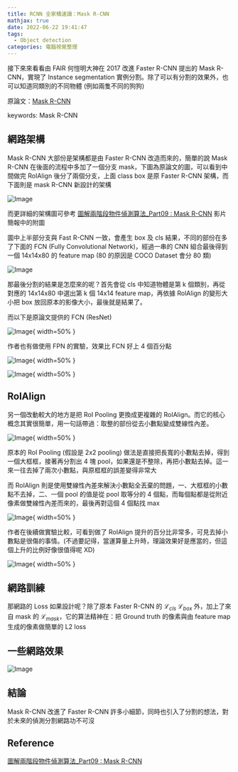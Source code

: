 ```yaml
---
title: RCNN 全家桶速讀：Mask R-CNN
mathjax: true
date: 2022-06-22 19:41:47
tags: 
  - Object detection
categories: 電腦視覺整理
---
```


接下來來看看由 FAIR 何愷明大神在 2017 改進 Faster R-CNN 提出的 Mask R-CNN，實現了 Instance segmentation 實例分割。除了可以有分割的效果外，也可以知道同類別的不同物體 (例如兩隻不同的狗狗)

原論文：[Mask R-CNN](https://arxiv.org/pdf/1703.06870.pdf)

keywords: Mask R-CNN
<!--more-->

## 網路架構

Mask R-CNN 大部份是架構都是由 Faster R-CNN 改造而來的，簡單的說 Mask R-CNN 在後面的流程中多加了一個分支 mask，下圖為原論文的圖，可以看到中間做完 RoIAlign 後分了兩個分支，上面 class box 是原 Faster R-CNN 架構，而下面則是 mask R-CNN 新設計的架構

![Image](https://i.imgur.com/NGpTdVC.png)

而更詳細的架構圖可參考 [圖解兩階段物件偵測算法_Part09 : Mask R-CNN](https://www.youtube.com/watch?v=5VLI_gbpocE&ab_channel=WilsonHo) 影片簡報中的附圖

圖中上半部分支與 Fast R-CNN 一致，會產生 box 及 cls 結果，不同的部份在多了下面的 FCN (Fully Convolutional Network)，經過一串的 CNN 組合最後得到一個 14x14x80 的 feature map (80 的原因是 COCO Dataset 會分 80 類)

![Image](https://i.imgur.com/02ABxWS.png)

那最後分割的結果是怎麼來的呢？首先會從 cls 中知道物體是第 k 個類別，再從對應的 14x14x80 中選出第 k 個 14x14 feature map，再依據 RolAlign 的變形大小把 box 放回原本的影像大小，最後就是結果了。

而以下是原論文提供的 FCN (ResNet)

![Image](https://i.imgur.com/IS4qaxp.png){ width=50% }

作者也有做使用 FPN 的實驗，效果比 FCN 好上 4 個百分點

![Image](https://i.imgur.com/rJIWyAr.png){ width=50% }

![Image](https://i.imgur.com/R5Yz7D6.png){ width=50% }

## RoIAlign

另一個改動較大的地方是把 RoI Pooling 更換成更複雜的 RoIAlign。而它的核心概念其實很簡單，用一句話帶過：取整的部份從去小數點變成雙線性內差。

![Image](https://i.imgur.com/tXZveNN.png){ width=50% }

原本的 RoI Pooling (假設是 2x2 pooling) 做法是直接把長寬的小數點去掉，得到一個大框框，接著再分割出 4 塊 pool，如果還是不整除，再把小數點去掉。這一來一往去掉了兩次小數點，與原框框的誤差變得非常大

而 RoIAlign 則是使用雙線性內差來解決小數點全丟棄的問題，一、大框框的小數點不去掉，二、一個 pool 的值是從 pool 取等分的 4 個點，而每個點都是從附近像素做雙線性內差而來的，最後再對這個 4 個點找 max 

![Image](https://i.imgur.com/nlgD6OF.png){ width=50% }

作者在後續做實驗比較，可看到做了 RoIAlign 提升的百分比非常多，可見去掉小數點是很傷的事情。(不過要記得，當運算量上升時，理論效果好是應當的，但這個上升的比例好像很值得呢 XD)

![Image](https://i.imgur.com/8txHiM0.png){ width=50% }

## 網路訓練

那網路的 Loss 如果設計呢？除了原本 Faster R-CNN 的 $\mathcal{L}_{cls}$ $\mathcal{L}_{box}$ 外，加上了來自 mask 的 $\mathcal{L}_{mask}$，它的算法精神在：把 Ground truth 的像素與由 feature map 生成的像素做簡單的 L2 loss

## 一些網路效果

![Image](https://i.imgur.com/D0LKUG1.png)

## 結論

Mask R-CNN 改進了 Faster R-CNN 許多小細節，同時也引入了分割的想法，對於未來的偵測分割網路功不可沒

## Reference

[圖解兩階段物件偵測算法_Part09 : Mask R-CNN](https://www.youtube.com/watch?v=5VLI_gbpocE&ab_channel=WilsonHo)